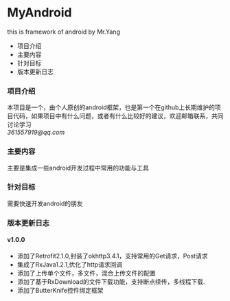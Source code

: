 # MyAndroid
this is framework of android by Mr.Yang
<html>
<head>
<title>this is framework of android by Mr.Yang</title>
</head>
<body>
<ul>
  <li>项目介绍</li>
  <li>主要内容</li>
  <li>针对目标</li>
  <li>版本更新日志</li>
</ul>
<h3>项目介绍</h3>
<div>本项目是一个，由个人原创的android框架，也是第一个在github上长期维护的项目代码，如果项目中有什么问题，或者有什么比较好的建议，欢迎邮箱联系，共同讨论学习</div>
<address>361557919@qq.com</address>
<h3>主要内容</h3>
<div>主要是集成一些android开发过程中常用的功能与工具</div>
<h3>针对目标</h3>
<div>需要快速开发android的朋友</div>
<h3>版本更新日志</h3>
<h4>v1.0.0</h4>
<ul>
  <li>添加了Retrofit2.1.0,封装了okhttp3.4.1，支持常用的Get请求，Post请求</li>
  <li>集成了RxJava1.2.1,优化了http请求回调</li>
  <li>添加了上传单个文件，多文件，混合上传文件的配置</li>
  <li>添加了基于RxDownload的文件下载功能，支持断点续传，多线程下载.</li>
  <li>添加了ButterKnife控件绑定框架</li>
</ul>
</body>
</html>
